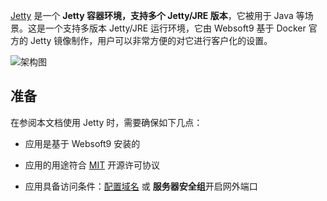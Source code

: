 [Jetty](https://hub.docker.com/_/jetty) 是一个 **Jetty 容器环境，支持多个 Jetty/JRE 版本**，它被用于 Java  等场景。这是一个支持多版本 Jetty/JRE 运行环境，它由 Websoft9 基于 Docker 官方的 Jetty 镜像制作，用户可以非常方便的对它进行客户化的设置。


![架构图](https://libs.websoft9.com/Websoft9/DocsPicture/zh/runtime/runtime-web-websoft9.png)


## 准备

在参阅本文档使用 Jetty 时，需要确保如下几点：

- 应用是基于 Websoft9 安装的

- 应用的用途符合 [MIT](https://opensource.org/licenses/MIT) 开源许可协议

- 应用具备访问条件：[配置域名](./guide/appsetdomain) 或 **服务器安全组**开启网外端口